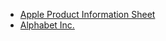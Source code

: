 
- [Apple Product Information Sheet](https://www.apple.com/legal/more-resources/docs/apple-product-information-sheet.pdf)
- [Alphabet Inc.](https://abc.xyz/investor/static/pdf/20190429_alphabet_10Q.pdf?cache=7afe0eb)
